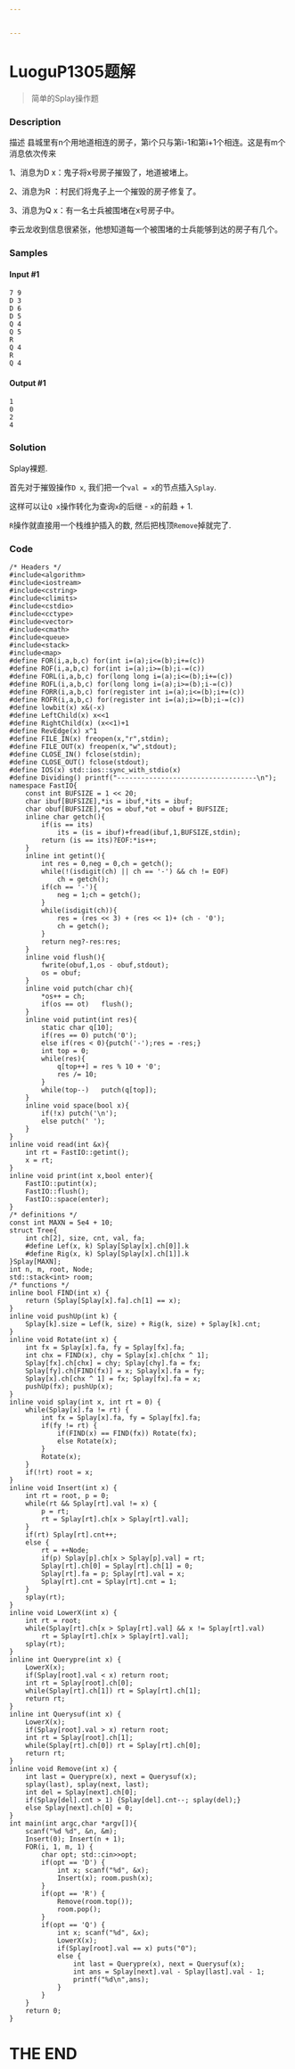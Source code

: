 ```yaml
---


---
```


<h1 id="luogup1305题解">LuoguP1305题解</h1>
<blockquote>
<p>简单的Splay操作题</p>
</blockquote>
<!--more-->
<h3 id="description">Description</h3>
<p>描述 县城里有n个用地道相连的房子，第i个只与第i-1和第i+1个相连。这是有m个消息依次传来</p>
<p>1、消息为D x：鬼子将x号房子摧毁了，地道被堵上。</p>
<p>2、消息为R ：村民们将鬼子上一个摧毁的房子修复了。</p>
<p>3、消息为Q x：有一名士兵被围堵在x号房子中。</p>
<p>李云龙收到信息很紧张，他想知道每一个被围堵的士兵能够到达的房子有几个。</p>
<h3 id="samples">Samples</h3>
<h4 id="input-1">Input #1</h4>
<pre class=" language-markdown"><code class="prism  language-markdown">7 9
D 3
D 6
D 5
Q 4
Q 5
R
Q 4
R
Q 4
</code></pre>
<h4 id="output-1">Output #1</h4>
<pre class=" language-markdown"><code class="prism  language-markdown">1
0
2
4
</code></pre>
<h3 id="solution">Solution</h3>
<p>Splay裸题.</p>
<p>首先对于摧毁操作<code>D x</code>, 我们把一个<code>val = x</code>的节点插入<code>Splay</code>.</p>
<p>这样可以让<code>Q x</code>操作转化为查询<code>x</code>的后继 - <code>x</code>的前趋 + 1.</p>
<p><code>R</code>操作就直接用一个栈维护插入的数, 然后把栈顶<code>Remove</code>掉就完了.</p>
<h3 id="code">Code</h3>
<pre class=" language-c"><code class="prism ++ language-c"><span class="token comment">/* Headers */</span>
<span class="token macro property">#<span class="token directive keyword">include</span><span class="token string">&lt;algorithm&gt;</span></span>
<span class="token macro property">#<span class="token directive keyword">include</span><span class="token string">&lt;iostream&gt;</span></span>
<span class="token macro property">#<span class="token directive keyword">include</span><span class="token string">&lt;cstring&gt;</span></span>
<span class="token macro property">#<span class="token directive keyword">include</span><span class="token string">&lt;climits&gt;</span></span>
<span class="token macro property">#<span class="token directive keyword">include</span><span class="token string">&lt;cstdio&gt;</span></span>
<span class="token macro property">#<span class="token directive keyword">include</span><span class="token string">&lt;cctype&gt;</span></span>
<span class="token macro property">#<span class="token directive keyword">include</span><span class="token string">&lt;vector&gt;</span></span>
<span class="token macro property">#<span class="token directive keyword">include</span><span class="token string">&lt;cmath&gt;</span></span>
<span class="token macro property">#<span class="token directive keyword">include</span><span class="token string">&lt;queue&gt;</span></span>
<span class="token macro property">#<span class="token directive keyword">include</span><span class="token string">&lt;stack&gt;</span></span>
<span class="token macro property">#<span class="token directive keyword">include</span><span class="token string">&lt;map&gt;</span></span>
<span class="token macro property">#<span class="token directive keyword">define</span> FOR(i,a,b,c) for(int i=(a);i&lt;=(b);i+=(c))</span>
<span class="token macro property">#<span class="token directive keyword">define</span> ROF(i,a,b,c) for(int i=(a);i&gt;=(b);i-=(c))</span>
<span class="token macro property">#<span class="token directive keyword">define</span> FORL(i,a,b,c) for(long long i=(a);i&lt;=(b);i+=(c))</span>
<span class="token macro property">#<span class="token directive keyword">define</span> ROFL(i,a,b,c) for(long long i=(a);i&gt;=(b);i-=(c))</span>
<span class="token macro property">#<span class="token directive keyword">define</span> FORR(i,a,b,c) for(register int i=(a);i&lt;=(b);i+=(c))</span>
<span class="token macro property">#<span class="token directive keyword">define</span> ROFR(i,a,b,c) for(register int i=(a);i&gt;=(b);i-=(c))</span>
<span class="token macro property">#<span class="token directive keyword">define</span> lowbit(x) x&amp;(-x)</span>
<span class="token macro property">#<span class="token directive keyword">define</span> LeftChild(x) x&lt;&lt;1</span>
<span class="token macro property">#<span class="token directive keyword">define</span> RightChild(x) (x&lt;&lt;1)+1</span>
<span class="token macro property">#<span class="token directive keyword">define</span> RevEdge(x) x^1</span>
<span class="token macro property">#<span class="token directive keyword">define</span> FILE_IN(x) freopen(x,"r",stdin);</span>
<span class="token macro property">#<span class="token directive keyword">define</span> FILE_OUT(x) freopen(x,"w",stdout);</span>
<span class="token macro property">#<span class="token directive keyword">define</span> CLOSE_IN() fclose(stdin);</span>
<span class="token macro property">#<span class="token directive keyword">define</span> CLOSE_OUT() fclose(stdout);</span>
<span class="token macro property">#<span class="token directive keyword">define</span> IOS(x) std::ios::sync_with_stdio(x)</span>
<span class="token macro property">#<span class="token directive keyword">define</span> Dividing() printf("-----------------------------------\n");</span>
namespace FastIO<span class="token punctuation">{</span>
    <span class="token keyword">const</span> <span class="token keyword">int</span> BUFSIZE <span class="token operator">=</span> <span class="token number">1</span> <span class="token operator">&lt;&lt;</span> <span class="token number">20</span><span class="token punctuation">;</span>
    <span class="token keyword">char</span> ibuf<span class="token punctuation">[</span>BUFSIZE<span class="token punctuation">]</span><span class="token punctuation">,</span><span class="token operator">*</span>is <span class="token operator">=</span> ibuf<span class="token punctuation">,</span><span class="token operator">*</span>its <span class="token operator">=</span> ibuf<span class="token punctuation">;</span>
    <span class="token keyword">char</span> obuf<span class="token punctuation">[</span>BUFSIZE<span class="token punctuation">]</span><span class="token punctuation">,</span><span class="token operator">*</span>os <span class="token operator">=</span> obuf<span class="token punctuation">,</span><span class="token operator">*</span>ot <span class="token operator">=</span> obuf <span class="token operator">+</span> BUFSIZE<span class="token punctuation">;</span>
    <span class="token keyword">inline</span> <span class="token keyword">char</span> <span class="token function">getch</span><span class="token punctuation">(</span><span class="token punctuation">)</span><span class="token punctuation">{</span>
        <span class="token keyword">if</span><span class="token punctuation">(</span>is <span class="token operator">==</span> its<span class="token punctuation">)</span>
            its <span class="token operator">=</span> <span class="token punctuation">(</span>is <span class="token operator">=</span> ibuf<span class="token punctuation">)</span><span class="token operator">+</span><span class="token function">fread</span><span class="token punctuation">(</span>ibuf<span class="token punctuation">,</span><span class="token number">1</span><span class="token punctuation">,</span>BUFSIZE<span class="token punctuation">,</span><span class="token constant">stdin</span><span class="token punctuation">)</span><span class="token punctuation">;</span>
        <span class="token keyword">return</span> <span class="token punctuation">(</span>is <span class="token operator">==</span> its<span class="token punctuation">)</span><span class="token operator">?</span><span class="token constant">EOF</span><span class="token punctuation">:</span><span class="token operator">*</span>is<span class="token operator">++</span><span class="token punctuation">;</span>
    <span class="token punctuation">}</span>
    <span class="token keyword">inline</span> <span class="token keyword">int</span> <span class="token function">getint</span><span class="token punctuation">(</span><span class="token punctuation">)</span><span class="token punctuation">{</span>
        <span class="token keyword">int</span> res <span class="token operator">=</span> <span class="token number">0</span><span class="token punctuation">,</span>neg <span class="token operator">=</span> <span class="token number">0</span><span class="token punctuation">,</span>ch <span class="token operator">=</span> <span class="token function">getch</span><span class="token punctuation">(</span><span class="token punctuation">)</span><span class="token punctuation">;</span>
        <span class="token keyword">while</span><span class="token punctuation">(</span><span class="token operator">!</span><span class="token punctuation">(</span><span class="token function">isdigit</span><span class="token punctuation">(</span>ch<span class="token punctuation">)</span> <span class="token operator">||</span> ch <span class="token operator">==</span> <span class="token string">'-'</span><span class="token punctuation">)</span> <span class="token operator">&amp;&amp;</span> ch <span class="token operator">!=</span> <span class="token constant">EOF</span><span class="token punctuation">)</span>
            ch <span class="token operator">=</span> <span class="token function">getch</span><span class="token punctuation">(</span><span class="token punctuation">)</span><span class="token punctuation">;</span>
        <span class="token keyword">if</span><span class="token punctuation">(</span>ch <span class="token operator">==</span> <span class="token string">'-'</span><span class="token punctuation">)</span><span class="token punctuation">{</span>
            neg <span class="token operator">=</span> <span class="token number">1</span><span class="token punctuation">;</span>ch <span class="token operator">=</span> <span class="token function">getch</span><span class="token punctuation">(</span><span class="token punctuation">)</span><span class="token punctuation">;</span>
        <span class="token punctuation">}</span>
        <span class="token keyword">while</span><span class="token punctuation">(</span><span class="token function">isdigit</span><span class="token punctuation">(</span>ch<span class="token punctuation">)</span><span class="token punctuation">)</span><span class="token punctuation">{</span>
            res <span class="token operator">=</span> <span class="token punctuation">(</span>res <span class="token operator">&lt;&lt;</span> <span class="token number">3</span><span class="token punctuation">)</span> <span class="token operator">+</span> <span class="token punctuation">(</span>res <span class="token operator">&lt;&lt;</span> <span class="token number">1</span><span class="token punctuation">)</span><span class="token operator">+</span> <span class="token punctuation">(</span>ch <span class="token operator">-</span> <span class="token string">'0'</span><span class="token punctuation">)</span><span class="token punctuation">;</span>
            ch <span class="token operator">=</span> <span class="token function">getch</span><span class="token punctuation">(</span><span class="token punctuation">)</span><span class="token punctuation">;</span>
        <span class="token punctuation">}</span>
        <span class="token keyword">return</span> neg<span class="token operator">?</span><span class="token operator">-</span>res<span class="token punctuation">:</span>res<span class="token punctuation">;</span>
    <span class="token punctuation">}</span>
    <span class="token keyword">inline</span> <span class="token keyword">void</span> <span class="token function">flush</span><span class="token punctuation">(</span><span class="token punctuation">)</span><span class="token punctuation">{</span>
        <span class="token function">fwrite</span><span class="token punctuation">(</span>obuf<span class="token punctuation">,</span><span class="token number">1</span><span class="token punctuation">,</span>os <span class="token operator">-</span> obuf<span class="token punctuation">,</span><span class="token constant">stdout</span><span class="token punctuation">)</span><span class="token punctuation">;</span>
        os <span class="token operator">=</span> obuf<span class="token punctuation">;</span>
    <span class="token punctuation">}</span>
    <span class="token keyword">inline</span> <span class="token keyword">void</span> <span class="token function">putch</span><span class="token punctuation">(</span><span class="token keyword">char</span> ch<span class="token punctuation">)</span><span class="token punctuation">{</span>
        <span class="token operator">*</span>os<span class="token operator">++</span> <span class="token operator">=</span> ch<span class="token punctuation">;</span>
        <span class="token keyword">if</span><span class="token punctuation">(</span>os <span class="token operator">==</span> ot<span class="token punctuation">)</span>	<span class="token function">flush</span><span class="token punctuation">(</span><span class="token punctuation">)</span><span class="token punctuation">;</span>
    <span class="token punctuation">}</span>
    <span class="token keyword">inline</span> <span class="token keyword">void</span> <span class="token function">putint</span><span class="token punctuation">(</span><span class="token keyword">int</span> res<span class="token punctuation">)</span><span class="token punctuation">{</span>
        <span class="token keyword">static</span> <span class="token keyword">char</span> q<span class="token punctuation">[</span><span class="token number">10</span><span class="token punctuation">]</span><span class="token punctuation">;</span>
        <span class="token keyword">if</span><span class="token punctuation">(</span>res <span class="token operator">==</span> <span class="token number">0</span><span class="token punctuation">)</span> <span class="token function">putch</span><span class="token punctuation">(</span><span class="token string">'0'</span><span class="token punctuation">)</span><span class="token punctuation">;</span>
        <span class="token keyword">else</span> <span class="token keyword">if</span><span class="token punctuation">(</span>res <span class="token operator">&lt;</span> <span class="token number">0</span><span class="token punctuation">)</span><span class="token punctuation">{</span><span class="token function">putch</span><span class="token punctuation">(</span><span class="token string">'-'</span><span class="token punctuation">)</span><span class="token punctuation">;</span>res <span class="token operator">=</span> <span class="token operator">-</span>res<span class="token punctuation">;</span><span class="token punctuation">}</span>
        <span class="token keyword">int</span> top <span class="token operator">=</span> <span class="token number">0</span><span class="token punctuation">;</span>
        <span class="token keyword">while</span><span class="token punctuation">(</span>res<span class="token punctuation">)</span><span class="token punctuation">{</span>
            q<span class="token punctuation">[</span>top<span class="token operator">++</span><span class="token punctuation">]</span> <span class="token operator">=</span> res <span class="token operator">%</span> <span class="token number">10</span> <span class="token operator">+</span> <span class="token string">'0'</span><span class="token punctuation">;</span>
            res <span class="token operator">/</span><span class="token operator">=</span> <span class="token number">10</span><span class="token punctuation">;</span>
        <span class="token punctuation">}</span>
        <span class="token keyword">while</span><span class="token punctuation">(</span>top<span class="token operator">--</span><span class="token punctuation">)</span>	<span class="token function">putch</span><span class="token punctuation">(</span>q<span class="token punctuation">[</span>top<span class="token punctuation">]</span><span class="token punctuation">)</span><span class="token punctuation">;</span>
    <span class="token punctuation">}</span>
    <span class="token keyword">inline</span> <span class="token keyword">void</span> <span class="token function">space</span><span class="token punctuation">(</span>bool x<span class="token punctuation">)</span><span class="token punctuation">{</span>
    	<span class="token keyword">if</span><span class="token punctuation">(</span><span class="token operator">!</span>x<span class="token punctuation">)</span> <span class="token function">putch</span><span class="token punctuation">(</span><span class="token string">'\n'</span><span class="token punctuation">)</span><span class="token punctuation">;</span>
    	<span class="token keyword">else</span> <span class="token function">putch</span><span class="token punctuation">(</span><span class="token string">' '</span><span class="token punctuation">)</span><span class="token punctuation">;</span>
    <span class="token punctuation">}</span>
<span class="token punctuation">}</span>
<span class="token keyword">inline</span> <span class="token keyword">void</span> <span class="token function">read</span><span class="token punctuation">(</span><span class="token keyword">int</span> <span class="token operator">&amp;</span>x<span class="token punctuation">)</span><span class="token punctuation">{</span>
    <span class="token keyword">int</span> rt <span class="token operator">=</span> FastIO<span class="token punctuation">:</span><span class="token punctuation">:</span><span class="token function">getint</span><span class="token punctuation">(</span><span class="token punctuation">)</span><span class="token punctuation">;</span>
    x <span class="token operator">=</span> rt<span class="token punctuation">;</span>
<span class="token punctuation">}</span>
<span class="token keyword">inline</span> <span class="token keyword">void</span> <span class="token function">print</span><span class="token punctuation">(</span><span class="token keyword">int</span> x<span class="token punctuation">,</span>bool enter<span class="token punctuation">)</span><span class="token punctuation">{</span>
    FastIO<span class="token punctuation">:</span><span class="token punctuation">:</span><span class="token function">putint</span><span class="token punctuation">(</span>x<span class="token punctuation">)</span><span class="token punctuation">;</span>
    FastIO<span class="token punctuation">:</span><span class="token punctuation">:</span><span class="token function">flush</span><span class="token punctuation">(</span><span class="token punctuation">)</span><span class="token punctuation">;</span>
    FastIO<span class="token punctuation">:</span><span class="token punctuation">:</span><span class="token function">space</span><span class="token punctuation">(</span>enter<span class="token punctuation">)</span><span class="token punctuation">;</span>
<span class="token punctuation">}</span>
<span class="token comment">/* definitions */</span>
<span class="token keyword">const</span> <span class="token keyword">int</span> MAXN <span class="token operator">=</span> <span class="token number">5e4</span> <span class="token operator">+</span> <span class="token number">10</span><span class="token punctuation">;</span>
<span class="token keyword">struct</span> Tree<span class="token punctuation">{</span>
	<span class="token keyword">int</span> ch<span class="token punctuation">[</span><span class="token number">2</span><span class="token punctuation">]</span><span class="token punctuation">,</span> size<span class="token punctuation">,</span> cnt<span class="token punctuation">,</span> val<span class="token punctuation">,</span> fa<span class="token punctuation">;</span>
	<span class="token macro property">#<span class="token directive keyword">define</span> Lef(x, k) Splay[Splay[x].ch[0]].k</span>
	<span class="token macro property">#<span class="token directive keyword">define</span> Rig(x, k) Splay[Splay[x].ch[1]].k</span>
<span class="token punctuation">}</span>Splay<span class="token punctuation">[</span>MAXN<span class="token punctuation">]</span><span class="token punctuation">;</span>
<span class="token keyword">int</span> n<span class="token punctuation">,</span> m<span class="token punctuation">,</span> root<span class="token punctuation">,</span> Node<span class="token punctuation">;</span>
std<span class="token punctuation">:</span><span class="token punctuation">:</span>stack<span class="token operator">&lt;</span><span class="token keyword">int</span><span class="token operator">&gt;</span> room<span class="token punctuation">;</span>
<span class="token comment">/* functions */</span>
<span class="token keyword">inline</span> bool <span class="token function">FIND</span><span class="token punctuation">(</span><span class="token keyword">int</span> x<span class="token punctuation">)</span> <span class="token punctuation">{</span>
	<span class="token keyword">return</span> <span class="token punctuation">(</span>Splay<span class="token punctuation">[</span>Splay<span class="token punctuation">[</span>x<span class="token punctuation">]</span><span class="token punctuation">.</span>fa<span class="token punctuation">]</span><span class="token punctuation">.</span>ch<span class="token punctuation">[</span><span class="token number">1</span><span class="token punctuation">]</span> <span class="token operator">==</span> x<span class="token punctuation">)</span><span class="token punctuation">;</span>
<span class="token punctuation">}</span>
<span class="token keyword">inline</span> <span class="token keyword">void</span> <span class="token function">pushUp</span><span class="token punctuation">(</span><span class="token keyword">int</span> k<span class="token punctuation">)</span> <span class="token punctuation">{</span>
	Splay<span class="token punctuation">[</span>k<span class="token punctuation">]</span><span class="token punctuation">.</span>size <span class="token operator">=</span> <span class="token function">Lef</span><span class="token punctuation">(</span>k<span class="token punctuation">,</span> size<span class="token punctuation">)</span> <span class="token operator">+</span> <span class="token function">Rig</span><span class="token punctuation">(</span>k<span class="token punctuation">,</span> size<span class="token punctuation">)</span> <span class="token operator">+</span> Splay<span class="token punctuation">[</span>k<span class="token punctuation">]</span><span class="token punctuation">.</span>cnt<span class="token punctuation">;</span>	
<span class="token punctuation">}</span>
<span class="token keyword">inline</span> <span class="token keyword">void</span> <span class="token function">Rotate</span><span class="token punctuation">(</span><span class="token keyword">int</span> x<span class="token punctuation">)</span> <span class="token punctuation">{</span>
	<span class="token keyword">int</span> fx <span class="token operator">=</span> Splay<span class="token punctuation">[</span>x<span class="token punctuation">]</span><span class="token punctuation">.</span>fa<span class="token punctuation">,</span> fy <span class="token operator">=</span> Splay<span class="token punctuation">[</span>fx<span class="token punctuation">]</span><span class="token punctuation">.</span>fa<span class="token punctuation">;</span>
	<span class="token keyword">int</span> chx <span class="token operator">=</span> <span class="token function">FIND</span><span class="token punctuation">(</span>x<span class="token punctuation">)</span><span class="token punctuation">,</span> chy <span class="token operator">=</span> Splay<span class="token punctuation">[</span>x<span class="token punctuation">]</span><span class="token punctuation">.</span>ch<span class="token punctuation">[</span>chx <span class="token operator">^</span> <span class="token number">1</span><span class="token punctuation">]</span><span class="token punctuation">;</span>
	Splay<span class="token punctuation">[</span>fx<span class="token punctuation">]</span><span class="token punctuation">.</span>ch<span class="token punctuation">[</span>chx<span class="token punctuation">]</span> <span class="token operator">=</span> chy<span class="token punctuation">;</span> Splay<span class="token punctuation">[</span>chy<span class="token punctuation">]</span><span class="token punctuation">.</span>fa <span class="token operator">=</span> fx<span class="token punctuation">;</span>
	Splay<span class="token punctuation">[</span>fy<span class="token punctuation">]</span><span class="token punctuation">.</span>ch<span class="token punctuation">[</span><span class="token function">FIND</span><span class="token punctuation">(</span>fx<span class="token punctuation">)</span><span class="token punctuation">]</span> <span class="token operator">=</span> x<span class="token punctuation">;</span> Splay<span class="token punctuation">[</span>x<span class="token punctuation">]</span><span class="token punctuation">.</span>fa <span class="token operator">=</span> fy<span class="token punctuation">;</span>
	Splay<span class="token punctuation">[</span>x<span class="token punctuation">]</span><span class="token punctuation">.</span>ch<span class="token punctuation">[</span>chx <span class="token operator">^</span> <span class="token number">1</span><span class="token punctuation">]</span> <span class="token operator">=</span> fx<span class="token punctuation">;</span> Splay<span class="token punctuation">[</span>fx<span class="token punctuation">]</span><span class="token punctuation">.</span>fa <span class="token operator">=</span> x<span class="token punctuation">;</span>
	<span class="token function">pushUp</span><span class="token punctuation">(</span>fx<span class="token punctuation">)</span><span class="token punctuation">;</span> <span class="token function">pushUp</span><span class="token punctuation">(</span>x<span class="token punctuation">)</span><span class="token punctuation">;</span>
<span class="token punctuation">}</span>
<span class="token keyword">inline</span> <span class="token keyword">void</span> <span class="token function">splay</span><span class="token punctuation">(</span><span class="token keyword">int</span> x<span class="token punctuation">,</span> <span class="token keyword">int</span> rt <span class="token operator">=</span> <span class="token number">0</span><span class="token punctuation">)</span> <span class="token punctuation">{</span>
	<span class="token keyword">while</span><span class="token punctuation">(</span>Splay<span class="token punctuation">[</span>x<span class="token punctuation">]</span><span class="token punctuation">.</span>fa <span class="token operator">!=</span> rt<span class="token punctuation">)</span> <span class="token punctuation">{</span>
		<span class="token keyword">int</span> fx <span class="token operator">=</span> Splay<span class="token punctuation">[</span>x<span class="token punctuation">]</span><span class="token punctuation">.</span>fa<span class="token punctuation">,</span> fy <span class="token operator">=</span> Splay<span class="token punctuation">[</span>fx<span class="token punctuation">]</span><span class="token punctuation">.</span>fa<span class="token punctuation">;</span>
		<span class="token keyword">if</span><span class="token punctuation">(</span>fy <span class="token operator">!=</span> rt<span class="token punctuation">)</span> <span class="token punctuation">{</span>
			<span class="token keyword">if</span><span class="token punctuation">(</span><span class="token function">FIND</span><span class="token punctuation">(</span>x<span class="token punctuation">)</span> <span class="token operator">==</span> <span class="token function">FIND</span><span class="token punctuation">(</span>fx<span class="token punctuation">)</span><span class="token punctuation">)</span> <span class="token function">Rotate</span><span class="token punctuation">(</span>fx<span class="token punctuation">)</span><span class="token punctuation">;</span>
			<span class="token keyword">else</span> <span class="token function">Rotate</span><span class="token punctuation">(</span>x<span class="token punctuation">)</span><span class="token punctuation">;</span>
		<span class="token punctuation">}</span>
		<span class="token function">Rotate</span><span class="token punctuation">(</span>x<span class="token punctuation">)</span><span class="token punctuation">;</span>
	<span class="token punctuation">}</span>
	<span class="token keyword">if</span><span class="token punctuation">(</span><span class="token operator">!</span>rt<span class="token punctuation">)</span> root <span class="token operator">=</span> x<span class="token punctuation">;</span>
<span class="token punctuation">}</span>
<span class="token keyword">inline</span> <span class="token keyword">void</span> <span class="token function">Insert</span><span class="token punctuation">(</span><span class="token keyword">int</span> x<span class="token punctuation">)</span> <span class="token punctuation">{</span>
	<span class="token keyword">int</span> rt <span class="token operator">=</span> root<span class="token punctuation">,</span> p <span class="token operator">=</span> <span class="token number">0</span><span class="token punctuation">;</span>
	<span class="token keyword">while</span><span class="token punctuation">(</span>rt <span class="token operator">&amp;&amp;</span> Splay<span class="token punctuation">[</span>rt<span class="token punctuation">]</span><span class="token punctuation">.</span>val <span class="token operator">!=</span> x<span class="token punctuation">)</span> <span class="token punctuation">{</span>
		p <span class="token operator">=</span> rt<span class="token punctuation">;</span>
		rt <span class="token operator">=</span> Splay<span class="token punctuation">[</span>rt<span class="token punctuation">]</span><span class="token punctuation">.</span>ch<span class="token punctuation">[</span>x <span class="token operator">&gt;</span> Splay<span class="token punctuation">[</span>rt<span class="token punctuation">]</span><span class="token punctuation">.</span>val<span class="token punctuation">]</span><span class="token punctuation">;</span>
	<span class="token punctuation">}</span>
	<span class="token keyword">if</span><span class="token punctuation">(</span>rt<span class="token punctuation">)</span> Splay<span class="token punctuation">[</span>rt<span class="token punctuation">]</span><span class="token punctuation">.</span>cnt<span class="token operator">++</span><span class="token punctuation">;</span>
	<span class="token keyword">else</span> <span class="token punctuation">{</span>
		rt <span class="token operator">=</span> <span class="token operator">++</span>Node<span class="token punctuation">;</span>
		<span class="token keyword">if</span><span class="token punctuation">(</span>p<span class="token punctuation">)</span> Splay<span class="token punctuation">[</span>p<span class="token punctuation">]</span><span class="token punctuation">.</span>ch<span class="token punctuation">[</span>x <span class="token operator">&gt;</span> Splay<span class="token punctuation">[</span>p<span class="token punctuation">]</span><span class="token punctuation">.</span>val<span class="token punctuation">]</span> <span class="token operator">=</span> rt<span class="token punctuation">;</span>
		Splay<span class="token punctuation">[</span>rt<span class="token punctuation">]</span><span class="token punctuation">.</span>ch<span class="token punctuation">[</span><span class="token number">0</span><span class="token punctuation">]</span> <span class="token operator">=</span> Splay<span class="token punctuation">[</span>rt<span class="token punctuation">]</span><span class="token punctuation">.</span>ch<span class="token punctuation">[</span><span class="token number">1</span><span class="token punctuation">]</span> <span class="token operator">=</span> <span class="token number">0</span><span class="token punctuation">;</span>
		Splay<span class="token punctuation">[</span>rt<span class="token punctuation">]</span><span class="token punctuation">.</span>fa <span class="token operator">=</span> p<span class="token punctuation">;</span> Splay<span class="token punctuation">[</span>rt<span class="token punctuation">]</span><span class="token punctuation">.</span>val <span class="token operator">=</span> x<span class="token punctuation">;</span>
		Splay<span class="token punctuation">[</span>rt<span class="token punctuation">]</span><span class="token punctuation">.</span>cnt <span class="token operator">=</span> Splay<span class="token punctuation">[</span>rt<span class="token punctuation">]</span><span class="token punctuation">.</span>cnt <span class="token operator">=</span> <span class="token number">1</span><span class="token punctuation">;</span>
	<span class="token punctuation">}</span>
	<span class="token function">splay</span><span class="token punctuation">(</span>rt<span class="token punctuation">)</span><span class="token punctuation">;</span>
<span class="token punctuation">}</span>
<span class="token keyword">inline</span> <span class="token keyword">void</span> <span class="token function">LowerX</span><span class="token punctuation">(</span><span class="token keyword">int</span> x<span class="token punctuation">)</span> <span class="token punctuation">{</span>
	<span class="token keyword">int</span> rt <span class="token operator">=</span> root<span class="token punctuation">;</span>
	<span class="token keyword">while</span><span class="token punctuation">(</span>Splay<span class="token punctuation">[</span>rt<span class="token punctuation">]</span><span class="token punctuation">.</span>ch<span class="token punctuation">[</span>x <span class="token operator">&gt;</span> Splay<span class="token punctuation">[</span>rt<span class="token punctuation">]</span><span class="token punctuation">.</span>val<span class="token punctuation">]</span> <span class="token operator">&amp;&amp;</span> x <span class="token operator">!=</span> Splay<span class="token punctuation">[</span>rt<span class="token punctuation">]</span><span class="token punctuation">.</span>val<span class="token punctuation">)</span>
		rt <span class="token operator">=</span> Splay<span class="token punctuation">[</span>rt<span class="token punctuation">]</span><span class="token punctuation">.</span>ch<span class="token punctuation">[</span>x <span class="token operator">&gt;</span> Splay<span class="token punctuation">[</span>rt<span class="token punctuation">]</span><span class="token punctuation">.</span>val<span class="token punctuation">]</span><span class="token punctuation">;</span>
	<span class="token function">splay</span><span class="token punctuation">(</span>rt<span class="token punctuation">)</span><span class="token punctuation">;</span>
<span class="token punctuation">}</span>
<span class="token keyword">inline</span> <span class="token keyword">int</span> <span class="token function">Querypre</span><span class="token punctuation">(</span><span class="token keyword">int</span> x<span class="token punctuation">)</span> <span class="token punctuation">{</span>
	<span class="token function">LowerX</span><span class="token punctuation">(</span>x<span class="token punctuation">)</span><span class="token punctuation">;</span>
	<span class="token keyword">if</span><span class="token punctuation">(</span>Splay<span class="token punctuation">[</span>root<span class="token punctuation">]</span><span class="token punctuation">.</span>val <span class="token operator">&lt;</span> x<span class="token punctuation">)</span> <span class="token keyword">return</span> root<span class="token punctuation">;</span>
	<span class="token keyword">int</span> rt <span class="token operator">=</span> Splay<span class="token punctuation">[</span>root<span class="token punctuation">]</span><span class="token punctuation">.</span>ch<span class="token punctuation">[</span><span class="token number">0</span><span class="token punctuation">]</span><span class="token punctuation">;</span>
	<span class="token keyword">while</span><span class="token punctuation">(</span>Splay<span class="token punctuation">[</span>rt<span class="token punctuation">]</span><span class="token punctuation">.</span>ch<span class="token punctuation">[</span><span class="token number">1</span><span class="token punctuation">]</span><span class="token punctuation">)</span> rt <span class="token operator">=</span> Splay<span class="token punctuation">[</span>rt<span class="token punctuation">]</span><span class="token punctuation">.</span>ch<span class="token punctuation">[</span><span class="token number">1</span><span class="token punctuation">]</span><span class="token punctuation">;</span>
	<span class="token keyword">return</span> rt<span class="token punctuation">;</span>
<span class="token punctuation">}</span>
<span class="token keyword">inline</span> <span class="token keyword">int</span> <span class="token function">Querysuf</span><span class="token punctuation">(</span><span class="token keyword">int</span> x<span class="token punctuation">)</span> <span class="token punctuation">{</span>
	<span class="token function">LowerX</span><span class="token punctuation">(</span>x<span class="token punctuation">)</span><span class="token punctuation">;</span>
	<span class="token keyword">if</span><span class="token punctuation">(</span>Splay<span class="token punctuation">[</span>root<span class="token punctuation">]</span><span class="token punctuation">.</span>val <span class="token operator">&gt;</span> x<span class="token punctuation">)</span> <span class="token keyword">return</span> root<span class="token punctuation">;</span>
	<span class="token keyword">int</span> rt <span class="token operator">=</span> Splay<span class="token punctuation">[</span>root<span class="token punctuation">]</span><span class="token punctuation">.</span>ch<span class="token punctuation">[</span><span class="token number">1</span><span class="token punctuation">]</span><span class="token punctuation">;</span>
	<span class="token keyword">while</span><span class="token punctuation">(</span>Splay<span class="token punctuation">[</span>rt<span class="token punctuation">]</span><span class="token punctuation">.</span>ch<span class="token punctuation">[</span><span class="token number">0</span><span class="token punctuation">]</span><span class="token punctuation">)</span> rt <span class="token operator">=</span> Splay<span class="token punctuation">[</span>rt<span class="token punctuation">]</span><span class="token punctuation">.</span>ch<span class="token punctuation">[</span><span class="token number">0</span><span class="token punctuation">]</span><span class="token punctuation">;</span>
	<span class="token keyword">return</span> rt<span class="token punctuation">;</span>
<span class="token punctuation">}</span>
<span class="token keyword">inline</span> <span class="token keyword">void</span> <span class="token function">Remove</span><span class="token punctuation">(</span><span class="token keyword">int</span> x<span class="token punctuation">)</span> <span class="token punctuation">{</span>
	<span class="token keyword">int</span> last <span class="token operator">=</span> <span class="token function">Querypre</span><span class="token punctuation">(</span>x<span class="token punctuation">)</span><span class="token punctuation">,</span> next <span class="token operator">=</span> <span class="token function">Querysuf</span><span class="token punctuation">(</span>x<span class="token punctuation">)</span><span class="token punctuation">;</span>
	<span class="token function">splay</span><span class="token punctuation">(</span>last<span class="token punctuation">)</span><span class="token punctuation">,</span> <span class="token function">splay</span><span class="token punctuation">(</span>next<span class="token punctuation">,</span> last<span class="token punctuation">)</span><span class="token punctuation">;</span>
	<span class="token keyword">int</span> del <span class="token operator">=</span> Splay<span class="token punctuation">[</span>next<span class="token punctuation">]</span><span class="token punctuation">.</span>ch<span class="token punctuation">[</span><span class="token number">0</span><span class="token punctuation">]</span><span class="token punctuation">;</span>
	<span class="token keyword">if</span><span class="token punctuation">(</span>Splay<span class="token punctuation">[</span>del<span class="token punctuation">]</span><span class="token punctuation">.</span>cnt <span class="token operator">&gt;</span> <span class="token number">1</span><span class="token punctuation">)</span> <span class="token punctuation">{</span>Splay<span class="token punctuation">[</span>del<span class="token punctuation">]</span><span class="token punctuation">.</span>cnt<span class="token operator">--</span><span class="token punctuation">;</span> <span class="token function">splay</span><span class="token punctuation">(</span>del<span class="token punctuation">)</span><span class="token punctuation">;</span><span class="token punctuation">}</span>
	<span class="token keyword">else</span> Splay<span class="token punctuation">[</span>next<span class="token punctuation">]</span><span class="token punctuation">.</span>ch<span class="token punctuation">[</span><span class="token number">0</span><span class="token punctuation">]</span> <span class="token operator">=</span> <span class="token number">0</span><span class="token punctuation">;</span>
<span class="token punctuation">}</span>
<span class="token keyword">int</span> <span class="token function">main</span><span class="token punctuation">(</span><span class="token keyword">int</span> argc<span class="token punctuation">,</span><span class="token keyword">char</span> <span class="token operator">*</span>argv<span class="token punctuation">[</span><span class="token punctuation">]</span><span class="token punctuation">)</span><span class="token punctuation">{</span>
	<span class="token function">scanf</span><span class="token punctuation">(</span><span class="token string">"%d %d"</span><span class="token punctuation">,</span> <span class="token operator">&amp;</span>n<span class="token punctuation">,</span> <span class="token operator">&amp;</span>m<span class="token punctuation">)</span><span class="token punctuation">;</span>
	<span class="token function">Insert</span><span class="token punctuation">(</span><span class="token number">0</span><span class="token punctuation">)</span><span class="token punctuation">;</span> <span class="token function">Insert</span><span class="token punctuation">(</span>n <span class="token operator">+</span> <span class="token number">1</span><span class="token punctuation">)</span><span class="token punctuation">;</span>
	<span class="token function">FOR</span><span class="token punctuation">(</span>i<span class="token punctuation">,</span> <span class="token number">1</span><span class="token punctuation">,</span> m<span class="token punctuation">,</span> <span class="token number">1</span><span class="token punctuation">)</span> <span class="token punctuation">{</span>
		<span class="token keyword">char</span> opt<span class="token punctuation">;</span> std<span class="token punctuation">:</span><span class="token punctuation">:</span>cin<span class="token operator">&gt;&gt;</span>opt<span class="token punctuation">;</span>
		<span class="token keyword">if</span><span class="token punctuation">(</span>opt <span class="token operator">==</span> <span class="token string">'D'</span><span class="token punctuation">)</span> <span class="token punctuation">{</span>
			<span class="token keyword">int</span> x<span class="token punctuation">;</span> <span class="token function">scanf</span><span class="token punctuation">(</span><span class="token string">"%d"</span><span class="token punctuation">,</span> <span class="token operator">&amp;</span>x<span class="token punctuation">)</span><span class="token punctuation">;</span>
			<span class="token function">Insert</span><span class="token punctuation">(</span>x<span class="token punctuation">)</span><span class="token punctuation">;</span> room<span class="token punctuation">.</span><span class="token function">push</span><span class="token punctuation">(</span>x<span class="token punctuation">)</span><span class="token punctuation">;</span>
		<span class="token punctuation">}</span>
		<span class="token keyword">if</span><span class="token punctuation">(</span>opt <span class="token operator">==</span> <span class="token string">'R'</span><span class="token punctuation">)</span> <span class="token punctuation">{</span>
			<span class="token function">Remove</span><span class="token punctuation">(</span>room<span class="token punctuation">.</span><span class="token function">top</span><span class="token punctuation">(</span><span class="token punctuation">)</span><span class="token punctuation">)</span><span class="token punctuation">;</span> 
			room<span class="token punctuation">.</span><span class="token function">pop</span><span class="token punctuation">(</span><span class="token punctuation">)</span><span class="token punctuation">;</span>
		<span class="token punctuation">}</span>
		<span class="token keyword">if</span><span class="token punctuation">(</span>opt <span class="token operator">==</span> <span class="token string">'Q'</span><span class="token punctuation">)</span> <span class="token punctuation">{</span>
			<span class="token keyword">int</span> x<span class="token punctuation">;</span> <span class="token function">scanf</span><span class="token punctuation">(</span><span class="token string">"%d"</span><span class="token punctuation">,</span> <span class="token operator">&amp;</span>x<span class="token punctuation">)</span><span class="token punctuation">;</span>
			<span class="token function">LowerX</span><span class="token punctuation">(</span>x<span class="token punctuation">)</span><span class="token punctuation">;</span>
			<span class="token keyword">if</span><span class="token punctuation">(</span>Splay<span class="token punctuation">[</span>root<span class="token punctuation">]</span><span class="token punctuation">.</span>val <span class="token operator">==</span> x<span class="token punctuation">)</span> <span class="token function">puts</span><span class="token punctuation">(</span><span class="token string">"0"</span><span class="token punctuation">)</span><span class="token punctuation">;</span>
			<span class="token keyword">else</span> <span class="token punctuation">{</span>
				<span class="token keyword">int</span> last <span class="token operator">=</span> <span class="token function">Querypre</span><span class="token punctuation">(</span>x<span class="token punctuation">)</span><span class="token punctuation">,</span> next <span class="token operator">=</span> <span class="token function">Querysuf</span><span class="token punctuation">(</span>x<span class="token punctuation">)</span><span class="token punctuation">;</span>
				<span class="token keyword">int</span> ans <span class="token operator">=</span> Splay<span class="token punctuation">[</span>next<span class="token punctuation">]</span><span class="token punctuation">.</span>val <span class="token operator">-</span> Splay<span class="token punctuation">[</span>last<span class="token punctuation">]</span><span class="token punctuation">.</span>val <span class="token operator">-</span> <span class="token number">1</span><span class="token punctuation">;</span>
				<span class="token function">printf</span><span class="token punctuation">(</span><span class="token string">"%d\n"</span><span class="token punctuation">,</span>ans<span class="token punctuation">)</span><span class="token punctuation">;</span>
			<span class="token punctuation">}</span>
		<span class="token punctuation">}</span>
	<span class="token punctuation">}</span>
	<span class="token keyword">return</span> <span class="token number">0</span><span class="token punctuation">;</span>
<span class="token punctuation">}</span>
</code></pre>
<h1 id="the-end">THE END</h1>

